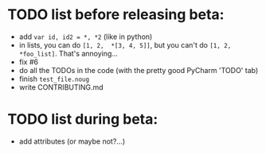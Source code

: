 # TODO list before releasing beta:
* add `var id, id2 = *, *2` (like in python)
* in lists, you can do `[1, 2,  *[3, 4, 5]]`, but you can't do `[1, 2, *foo_list]`. That's annoying...
* fix #6
* do all the TODOs in the code (with the pretty good PyCharm 'TODO' tab)
* finish `test_file.noug`
* write CONTRIBUTING.md

# TODO list during beta:
* add attributes (or maybe not?...)
